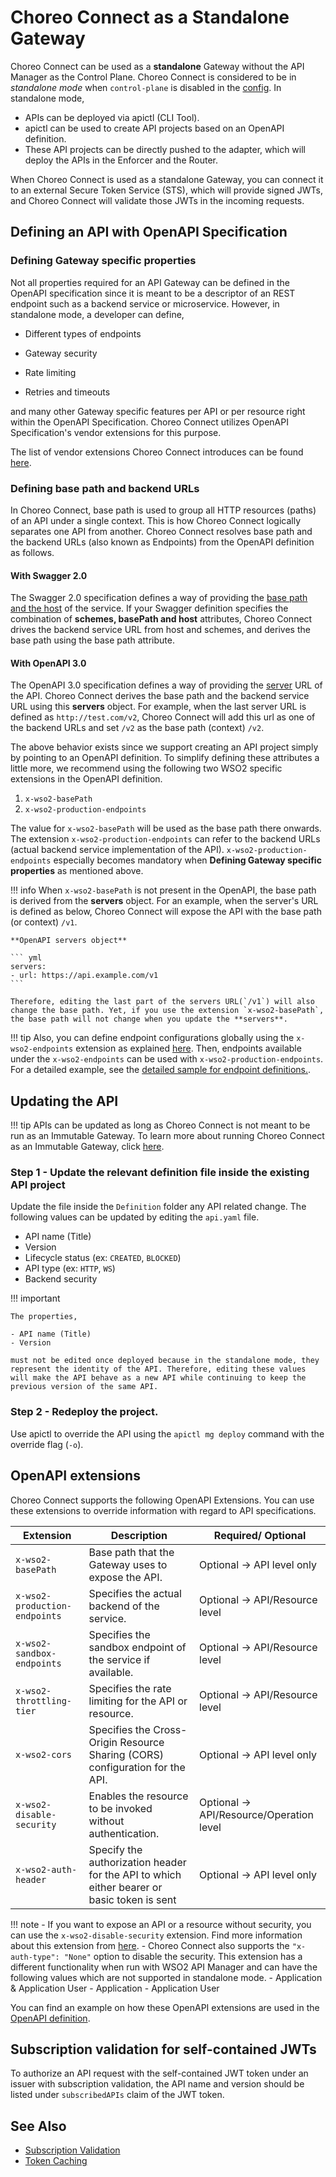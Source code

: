 # Choreo Connect as a Standalone Gateway

Choreo Connect can be used as a **standalone** Gateway without the API Manager as the Control Plane. Choreo Connect is considered to be in *standalone mode* when `control-plane` is disabled in the [config]({{base_path}}/deploy-and-publish/deploy-on-gateway/choreo-connect/configurations/control-plane-configurations/#instructions-for-use). In standalone mode, 

- APIs can be deployed via apictl (CLI Tool). 
- apictl can be used to create API projects based on an OpenAPI definition. 
- These API projects can be directly pushed to the adapter, which will deploy the APIs in the Enforcer and the Router.

When Choreo Connect is used as a standalone Gateway, you can connect it to an external Secure Token Service (STS), which will provide signed JWTs, and Choreo Connect will validate those JWTs in the incoming requests.      

## Defining an API with OpenAPI Specification
### Defining Gateway specific properties

Not all properties required for an API Gateway can be defined in the OpenAPI specification since it is meant to be a descriptor of an REST endpoint such as a backend service or microservice. However, in standalone mode, a developer can define,

- Different types of endpoints

- Gateway security

- Rate limiting

- Retries and timeouts 

and many other Gateway specific features per API or per resource right within the OpenAPI Specification. Choreo Connect utilizes OpenAPI Specification's vendor extensions for this purpose.

The list of vendor extensions Choreo Connect introduces can be found [here]({{base_path}}/deploy-and-publish/deploy-on-gateway/choreo-connect/concepts/as-a-standalone-gateway/#openapi-extensions). 

### Defining base path and backend URLs

In Choreo Connect, base path is used to group all HTTP resources (paths) of an API under a single context. This is how Choreo Connect logically separates one API from another. Choreo Connect resolves base path and the backend URLs (also known as Endpoints) from the OpenAPI definition as follows.

#### With Swagger 2.0

The Swagger 2.0 specification defines a way of providing the [base path and the host](https://swagger.io/docs/specification/2-0/api-host-and-base-path/) of the service. If your Swagger definition specifies the combination of **schemes, basePath and host** attributes, Choreo Connect drives the backend service URL from host and schemes, and derives the base path using the base path attribute.

#### With OpenAPI 3.0
    
The OpenAPI 3.0 specification defines a way of providing the [server](https://swagger.io/docs/specification/api-host-and-base-path/) URL of the API. Choreo Connect derives the base path and the backend service URL using this **servers** object. For example, when the last server URL is defined as `http://test.com/v2`, Choreo Connect will add this url as one of the backend URLs and set `/v2` as the base path (context) `/v2`.

The above behavior exists since we support creating an API project simply by pointing to an OpenAPI definition. To simplify defining these attributes a little more, we recommend using the following two WSO2 specific extensions in the OpenAPI definition.

1. `x-wso2-basePath`
2. `x-wso2-production-endpoints`

The value for `x-wso2-basePath` will be used as the base path there onwards. The extension `x-wso2-production-endpoints` can refer to the backend URLs (actual backend service implementation of the API). `x-wso2-production-endpoints` especially becomes mandatory when **Defining Gateway specific properties** as mentioned above.

!!! info
    When `x-wso2-basePath` is not present in the OpenAPI, the base path is derived from the **servers** object. For an example, when the server's URL is defined as below, Choreo Connect will expose the API with the base path (or context) `/v1`.

    **OpenAPI servers object**

    ``` yml
    servers:
    - url: https://api.example.com/v1 
    ```

    Therefore, editing the last part of the servers URL(`/v1`) will also change the base path. Yet, if you use the extension `x-wso2-basePath`, the base path will not change when you update the **servers**. 

!!! tip
    Also, you can define endpoint configurations globally using the `x-wso2-endpoints` extension as explained [here]({{base_path}}/reference/vendor-extensions-catalog/#x-wso2-endpoints). Then, endpoints available under the `x-wso2-endpoints` can be used with `x-wso2-production-endpoints`. For a detailed example, see the [detailed sample for endpoint definitions.](https://github.com/wso2/product-microgateway/blob/main/samples/openAPI-definitions/endpoint_by_reference_sample.yaml).



## Updating the API

!!! tip
    APIs can be updated as long as Choreo Connect is not meant to be run as an Immutable Gateway. To learn more about running Choreo Connect as an Immutable Gateway, click [here]({{base_path}}/deploy-and-publish/deploy-on-gateway/choreo-connect/deploy-api/deploy-apis-as-immutable-gateway/).
        
### Step 1 - Update the relevant definition file inside the existing API project

Update the file inside the `Definition` folder any API related change. The following values can be updated by editing the `api.yaml` file.

- API name (Title)
- Version
- Lifecycle status (ex: `CREATED`, `BLOCKED`)
- API type (ex: `HTTP`, `WS`)
- Backend security

!!! important

    The properties,

    - API name (Title)
    - Version
    
    must not be edited once deployed because in the standalone mode, they represent the identity of the API. Therefore, editing these values will make the API behave as a new API while continuing to keep the previous version of the same API.

### Step 2 -  Redeploy the project.

Use apictl to override the API using the `apictl mg deploy` command with the override flag (`-o`).

## OpenAPI extensions
  
Choreo Connect supports the following OpenAPI Extensions. You can use these extensions to override information with regard to API specifications.
  
   | Extension                         | Description                                                                                                            | Required/ Optional                          |
   |-----------------------------------|------------------------------------------------------------------------------------------------------------------------|---------------------------------------------|
   | `x-wso2-basePath`                 | Base path that the Gateway uses to expose the API.                                                                     | Optional → API level only                   |
   | `x-wso2-production-endpoints`     | Specifies the actual backend of the service.                                                                           | Optional → API/Resource level               |
   | `x-wso2-sandbox-endpoints`        | Specifies the sandbox endpoint of the service if available.                                                            | Optional → API/Resource level               |
   | `x-wso2-throttling-tier`          | Specifies the rate limiting for the API or resource.                                                                   | Optional → API/Resource level               |-->
   | `x-wso2-cors`                     | Specifies the Cross-Origin Resource Sharing (CORS) configuration for the API.                                          | Optional → API level only                   |
   | `x-wso2-disable-security`         | Enables the resource to be invoked without authentication.                                                             | Optional → API/Resource/Operation level  |
   | `x-wso2-auth-header`              | Specify the authorization header for the API to which either bearer or basic token is sent                             | Optional → API level only                |

!!! note
    -   If you want to expose an API or a resource without security, you can use the `x-wso2-disable-security` extension. Find more information about this extension from [here]({{base_path}}/deploy-and-publish/deploy-on-gateway/choreo-connect/security/api-authentication/disabling-security/#disabling-security).
    -  Choreo Connect also supports the `"x-auth-type": "None"` option to disable the security. This extension has a different functionality when run with WSO2 API Manager and can have the following values which are not supported in standalone mode.
        -   Application & Application User
        -   Application
        -   Application User
    

   You can find an example on how these OpenAPI extensions are used in the [OpenAPI definition](https://github.com/wso2/product-microgateway/blob/main/samples/openAPI-definitions/petstore_basic.yaml).

## Subscription validation for self-contained JWTs

To authorize an API request with the self-contained JWT token under an issuer with subscription validation, the API name and version should be listed under `subscribedAPIs` claim of the JWT token.

## See Also

- [Subscription Validation]({{base_path}}/deploy-and-publish/deploy-on-gateway/choreo-connect/concepts/subscription-validation/)
- [Token Caching]({{base_path}}/deploy-and-publish/deploy-on-gateway/choreo-connect/configure-caching/)

